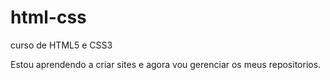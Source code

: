 # html-css
 curso de HTML5 e CSS3

 Estou aprendendo a criar sites e agora vou gerenciar os meus repositorios.


